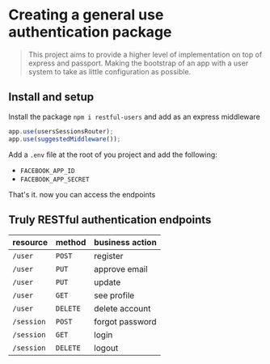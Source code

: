 # Creating a general use authentication package

> This project aims to provide a higher level of implementation on top of express and passport. Making the bootstrap of an app with a user system to take as little configuration as possible.

## Install and setup

Install the package `npm i restful-users` and add as an express middleware

```typescript
app.use(usersSessionsRouter);
app.use(suggestedMiddleware());
```

Add a `.env` file at the root of you project and add the following:

- `FACEBOOK_APP_ID`
- `FACEBOOK_APP_SECRET`

That's it. now you can access the endpoints

## Truly RESTful authentication endpoints

| resource    | method    | business action     |
|-------------|-----------|---------------------|
| `/user`     | `POST`    | register            |
| `/user`     | `PUT`     | approve email       |
| `/user`     | `PUT`     | update              |
| `/user`     | `GET`     | see profile         |
| `/user`     | `DELETE`  | delete account      |
| `/session`  | `POST`    | forgot password     |
| `/session`  | `GET`     | login               |
| `/session`  | `DELETE`  | logout              |
